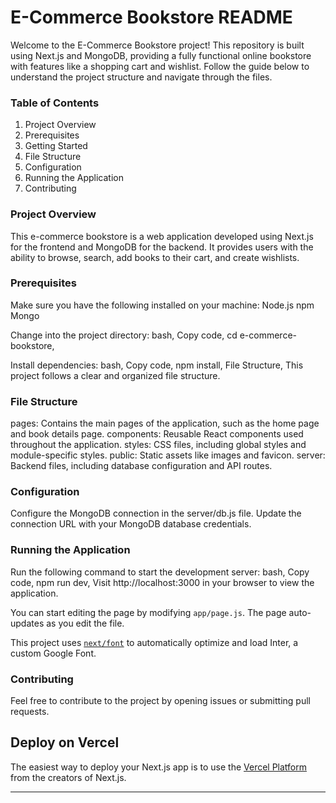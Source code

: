 # E-Commerce Bookstore README

Welcome to the E-Commerce Bookstore project! This repository is built using Next.js and MongoDB, providing a fully functional online bookstore with features like a shopping cart and wishlist.
Follow the guide below to understand the project structure and navigate through the files.

### Table of Contents
1. Project Overview
1. Prerequisites
1. Getting Started
1. File Structure
1. Configuration
1. Running the Application
1. Contributing
   
### Project Overview
  This e-commerce bookstore is a web application developed using Next.js for the frontend and MongoDB for the backend. It provides users with the ability to browse, search, add books to their cart, and create wishlists.

### Prerequisites
Make sure you have the following installed on your machine:
Node.js
npm
Mongo

Change into the project directory:
bash,
Copy code,
cd e-commerce-bookstore,

Install dependencies:
bash,
Copy code,
npm install,
File Structure,
This project follows a clear and organized file structure.

### File Structure
pages: Contains the main pages of the application, such as the home page and book details page.
components: Reusable React components used throughout the application.
styles: CSS files, including global styles and module-specific styles.
public: Static assets like images and favicon.
server: Backend files, including database configuration and API routes.

### Configuration
Configure the MongoDB connection in the server/db.js file. Update the connection URL with your MongoDB database credentials.

### Running the Application
Run the following command to start the development server:
bash,
Copy code,
npm run dev,
Visit http://localhost:3000 in your browser to view the application.

You can start editing the page by modifying `app/page.js`. The page auto-updates as you edit the file.

This project uses [`next/font`](https://nextjs.org/docs/basic-features/font-optimization) to automatically optimize and load Inter, a custom Google Font.

### Contributing
Feel free to contribute to the project by opening issues or submitting pull requests.
## Deploy on Vercel

The easiest way to deploy your Next.js app is to use the [Vercel Platform](https://vercel.com/new?utm_medium=default-template&filter=next.js&utm_source=create-next-app&utm_campaign=create-next-app-readme) from the creators of Next.js.



---
